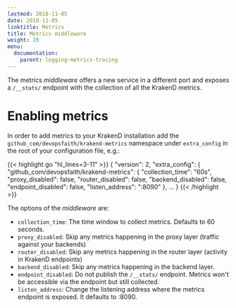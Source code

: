 ```yaml
---
lastmod: 2018-11-05
date: 2018-11-05
linktitle: Metrics
title: Metrics middleware
weight: 20
menu:
  documentation:
    parent: logging-metrics-tracing
---
```

The metrics *middleware* offers a new service in a different port and exposes a `/__stats/` endpoint with the collection of all the KrakenD metrics.

# Enabling metrics
In order to add metrics to your KrakenD installation add the `github_com/devopsfaith/krakend-metrics` namespace under `extra_config` in the root of your configuration file, e.g.:

{{< highlight go "hl_lines=3-11" >}}
{
  "version": 2,
  "extra_config": {
    "github_com/devopsfaith/krakend-metrics": {
      "collection_time": "60s",
      "proxy_disabled": false,
      "router_disabled": false,
      "backend_disabled": false,
      "endpoint_disabled": false,
      "listen_address": ":8090"
    },
    ...
  }
{{< /highlight >}}

The options of the *middleware* are:

- `collection_time`: The time window to collect metrics. Defaults to 60 seconds.
- `proxy_disabled`: Skip any metrics happening in the proxy layer (traffic against your backends)
- `router_disabled`:  Skip any metrics happening in the router layer (activity in KrakenD endpoints)
- `backend_disabled`: Skip any metrics happening in the backend layer.
- `endpoint_disabled`: Do not publish the `/__stats/` endpoint. Metrics won't be accessible via the endpoint but still collected.
- `listen_address`: Change the listening address where the metrics endpoint is exposed. It defaults to :8090.
